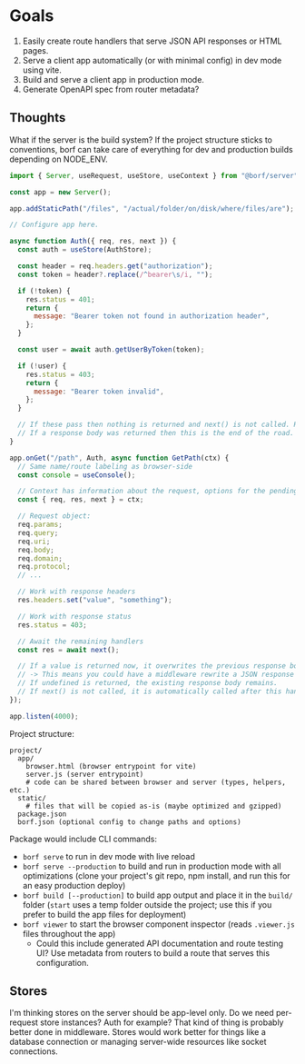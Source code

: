 # Goals

1. Easily create route handlers that serve JSON API responses or HTML pages.
2. Serve a client app automatically (or with minimal config) in dev mode using vite.
3. Build and serve a client app in production mode.
4. Generate OpenAPI spec from router metadata?

## Thoughts

What if the server is the build system? If the project structure sticks to conventions, borf can take care of everything for dev and production builds depending on NODE_ENV.

```js
import { Server, useRequest, useStore, useContext } from "@borf/server";

const app = new Server();

app.addStaticPath("/files", "/actual/folder/on/disk/where/files/are");

// Configure app here.

async function Auth({ req, res, next }) {
  const auth = useStore(AuthStore);

  const header = req.headers.get("authorization");
  const token = header?.replace(/^bearer\s/i, "");

  if (!token) {
    res.status = 401;
    return {
      message: "Bearer token not found in authorization header",
    };
  }

  const user = await auth.getUserByToken(token);

  if (!user) {
    res.status = 403;
    return {
      message: "Bearer token invalid",
    };
  }

  // If these pass then nothing is returned and next() is not called. Request handling continues through the list of handlers.
  // If a response body was returned then this is the end of the road. No further handlers run and the response is sent (or continues back through the next() await chain until it is eventually sent).
}

app.onGet("/path", Auth, async function GetPath(ctx) {
  // Same name/route labeling as browser-side
  const console = useConsole();

  // Context has information about the request, options for the pending response, and a next function to await further handlers.
  const { req, res, next } = ctx;

  // Request object:
  req.params;
  req.query;
  req.uri;
  req.body;
  req.domain;
  req.protocol;
  // ...

  // Work with response headers
  res.headers.set("value", "something");

  // Work with response status
  res.status = 403;

  // Await the remaining handlers
  const res = await next();

  // If a value is returned now, it overwrites the previous response body.
  // -> This means you could have a middleware rewrite a JSON response into an HTML page.
  // If undefined is returned, the existing response body remains.
  // If next() is not called, it is automatically called after this handler resolves.
});

app.listen(4000);
```

Project structure:

```
project/
  app/
    browser.html (browser entrypoint for vite)
    server.js (server entrypoint)
    # code can be shared between browser and server (types, helpers, etc.)
  static/
    # files that will be copied as-is (maybe optimized and gzipped)
  package.json
  borf.json (optional config to change paths and options)
```

Package would include CLI commands:

- `borf serve` to run in dev mode with live reload
- `borf serve --production` to build and run in production mode with all optimizations (clone your project's git repo, npm install, and run this for an easy production deploy)
- `borf build [--production]` to build app output and place it in the `build/` folder (`start` uses a temp folder outside the project; use this if you prefer to build the app files for deployment)
- `borf viewer` to start the browser component inspector (reads `.viewer.js` files throughout the app)
  - Could this include generated API documentation and route testing UI? Use metadata from routers to build a route that serves this configuration.

## Stores

I'm thinking stores on the server should be app-level only. Do we need per-request store instances? Auth for example? That kind of thing is probably better done in middleware. Stores would work better for things like a database connection or managing server-wide resources like socket connections.
